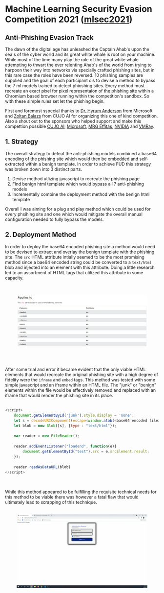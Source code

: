 # Machine Learning Security Evasion Competition 2021 ([mlsec2021](https://mlsec.io/))
## Anti-Phishing Evasion Track

The dawn of the digital age has unleashed the Captain Ahab's upon the sea's of the cyber world and its great white whale is root on your machine.  While most of the time many play the role of the great white whale attempting to thwart the ever relenting Ahab's of the world from trying to harpoon their way into networks via specially crafted phishing sites, but in this rare case the roles have been reversed.  10 phishing samples are supplied and the goal of each participant ois to devise a method to bypass the 7 ml models trained to detect phioshing sites.  Every method must recreate an exact pixel for pixel representaion of the phishing site within a Chromium based browser running within  the competition's sandbox.  So with these simple rules set let the phishing begin.

First and foremost sspecial thanks to [Dr. Hyrum Anderson](https://twitter.com/drhyrum?lang=en) from Microsoft and [Zoltan Balazs](https://twitter.com/zh4ck?lang=en) from CUJO AI for organizing this one of kind competition.  Also a shout out to the sponsors who helped support and make this compettion possible [CUJO AI](https://twitter.com/CUJOAI), [Microsoft](https://twitter.com/Microsoft), [MRG Effitas](https://twitter.com/mrgeffitas), [NVIDIA](https://twitter.com/nvidia) and [VMRay](https://twitter.com/vmray).

## 1. Strategy ##
The overall strategy to defeat the anti-phishing models combined a base64 encoding of the phishing site which would then be embedded and self-extracted within a benign template.  In order to achieve FUD this strategy was broken down into 3 distinct parts.
1. Devise method utlizing javascript to recreate the phishing page
2. Find benign html template which would bypass all 7 anti-phishing models
3. Incrementally combine the deployment method with the benign html template

Overall I was aiming for a plug and play method which could be used for every phsihing site and one which would mitigate the overall manual configuration needed to fully bypass the models.

## 2. Deployment Method ##

In order to deploy the base64 encoded phishing site a method would need to be devised to extract and overlay the benign template with the phishing site.  The `src` HTML attribute intially seemed to be the most promising method since a bae64 encoded string could be converted to a `text/html` blob and injected into an element with this attribute.  Doing a little research led to an assortment of HTML tags that utilized this attribute in some capacity.  
<br>
<br>
<p align="center">
<img src="phishing_track/images/html_src.PNG" width=85% height=85%>
</p>
<br>
<br>

After some trial and error it became evident that the only viable HTML elements that would recreate the original phishing site with a high degree of fidelity were the `iframe` and `embed` tags.  This method was tested with some simple javascript and an iframe within an HTML file.  The "junk" or "benign" elements within the file would be effectively removed and replaced with an iframe that would render the phishing site in its place.  
<br>

```javascript
<script>
    document.getElementById('junk').style.display = 'none';
    let s = decodeURIComponent(escape(window.atob(<base64 encoded file>))
    let blob = new Blob([s], {type : "text/html"});

    var reader = new FileReader();

    reader.addEventListener("loadend", function(e){
        document.getElementById("test").src = e.srcElement.result;
    });

    reader.readAsDataURL(blob)
</script>
```

<br>
<br>
While this method appeared to be fulfilling the requisite technical needs for this method to be viable there was however a fatal flaw that would ultimately lead to scrapping of this technique.
<br>
<br>
<p align="center">
<img src="phishing_track/images/01.gif" width=85% height=85%>
</p>
<br>
<br>
